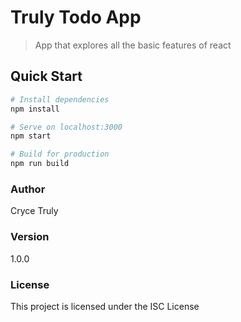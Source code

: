 # Truly Todo App

> App that explores all the basic features of react
## Quick Start

```bash
# Install dependencies
npm install

# Serve on localhost:3000
npm start

# Build for production
npm run build
```

### Author
Cryce Truly
### Version

1.0.0

### License

This project is licensed under the ISC License